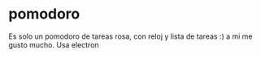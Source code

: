 # pomodoro
Es solo un pomodoro de tareas rosa, con reloj y lista de tareas :) a mi me gusto mucho. Usa electron
